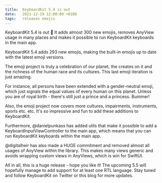 ```yaml
---
title:  KeyboardKit 5.4 is out
date:   2021-12-19 12:00:00 +0100
tags:   releases emojis
---
```


KeyboardKit 5.4 is out 🚀 It adds almost 300 new emojis, removes AnyView usage in many places and makes it possible to run KeyboardKit keyboards in the main app.

KeyboardKit 5.4 adds 293 new emojis, making the built-in emojis up to date with the latest emoji versions.

The emoji project is truly a celebration of our planet, the creates on it and the richness of the human race and its cultures. This last emoji iteration is just amazing.

For instance, all persons have been extended with a gender-neutral emoji, which just signals the equal values of every human on this planet. Unless you are of royal birth - there's still just a prince and a princess. Bummer!

Also, the emoji project now covers more cultures, impairments, instruments, sports etc. etc. It's so impressive and fun to add these additions to KeyboardKit.

Furthermore, @danielpunkass has added utils that make it possible to add a KeyboardInputViewController to the main app, which means that you can run KeyboardKit keyboards within the main app.

@digitalheir has also made a HUGE commitment and removed almost all usages of AnyView within the library. This makes many views generic and avoids wrapping custom views in AnyViews, which is win for SwiftUI.

All in all, this is a huge release - hope you like it! The upcoming 5.5 will hopefully manage to add support for at least one RTL language. Stay tuned and follow KeyboardKit on Twitter or this blog for more updates.
